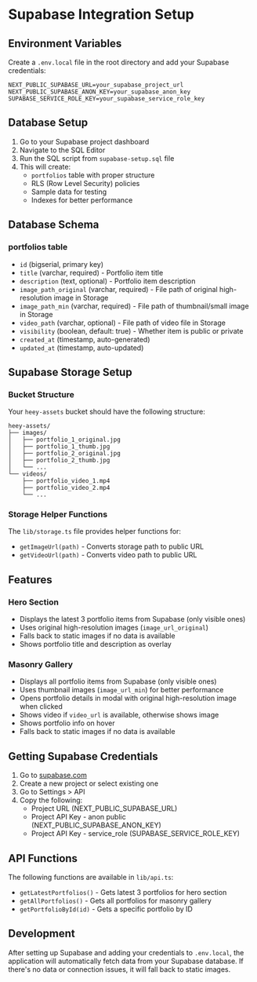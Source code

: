 # Supabase Integration Setup

## Environment Variables

Create a `.env.local` file in the root directory and add your Supabase credentials:

```env
NEXT_PUBLIC_SUPABASE_URL=your_supabase_project_url
NEXT_PUBLIC_SUPABASE_ANON_KEY=your_supabase_anon_key
SUPABASE_SERVICE_ROLE_KEY=your_supabase_service_role_key
```

## Database Setup

1. Go to your Supabase project dashboard
2. Navigate to the SQL Editor
3. Run the SQL script from `supabase-setup.sql` file
4. This will create:
   - `portfolios` table with proper structure
   - RLS (Row Level Security) policies
   - Sample data for testing
   - Indexes for better performance

## Database Schema

### portfolios table

- `id` (bigserial, primary key)
- `title` (varchar, required) - Portfolio item title
- `description` (text, optional) - Portfolio item description
- `image_path_original` (varchar, required) - File path of original high-resolution image in Storage
- `image_path_min` (varchar, required) - File path of thumbnail/small image in Storage
- `video_path` (varchar, optional) - File path of video file in Storage
- `visibility` (boolean, default: true) - Whether item is public or private
- `created_at` (timestamp, auto-generated)
- `updated_at` (timestamp, auto-updated)

## Supabase Storage Setup

### Bucket Structure

Your `heey-assets` bucket should have the following structure:

```
heey-assets/
├── images/
│   ├── portfolio_1_original.jpg
│   ├── portfolio_1_thumb.jpg
│   ├── portfolio_2_original.jpg
│   ├── portfolio_2_thumb.jpg
│   └── ...
└── videos/
    ├── portfolio_video_1.mp4
    ├── portfolio_video_2.mp4
    └── ...
```

### Storage Helper Functions

The `lib/storage.ts` file provides helper functions for:

- `getImageUrl(path)` - Converts storage path to public URL
- `getVideoUrl(path)` - Converts video path to public URL

## Features

### Hero Section

- Displays the latest 3 portfolio items from Supabase (only visible ones)
- Uses original high-resolution images (`image_url_original`)
- Falls back to static images if no data is available
- Shows portfolio title and description as overlay

### Masonry Gallery

- Displays all portfolio items from Supabase (only visible ones)
- Uses thumbnail images (`image_url_min`) for better performance
- Opens portfolio details in modal with original high-resolution image when clicked
- Shows video if `video_url` is available, otherwise shows image
- Shows portfolio info on hover
- Falls back to static images if no data is available

## Getting Supabase Credentials

1. Go to [supabase.com](https://supabase.com)
2. Create a new project or select existing one
3. Go to Settings > API
4. Copy the following:
   - Project URL (NEXT_PUBLIC_SUPABASE_URL)
   - Project API Key - anon public (NEXT_PUBLIC_SUPABASE_ANON_KEY)
   - Project API Key - service_role (SUPABASE_SERVICE_ROLE_KEY)

## API Functions

The following functions are available in `lib/api.ts`:

- `getLatestPortfolios()` - Gets latest 3 portfolios for hero section
- `getAllPortfolios()` - Gets all portfolios for masonry gallery
- `getPortfolioById(id)` - Gets a specific portfolio by ID

## Development

After setting up Supabase and adding your credentials to `.env.local`, the application will automatically fetch data from your Supabase database. If there's no data or connection issues, it will fall back to static images.
